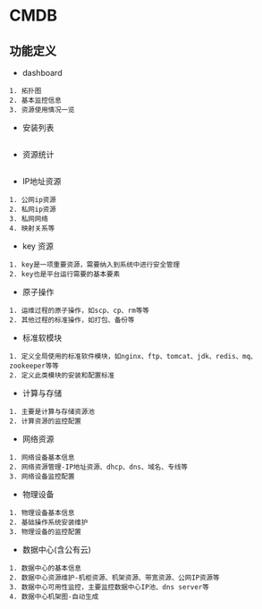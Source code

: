 # CMDB

## 功能定义

* dashboard
````
1. 拓扑图
2. 基本监控信息
3. 资源使用情况一览
````
* 安装列表
````
````
* 资源统计
````
````
* IP地址资源
````
1. 公网ip资源
2. 私网ip资源
3. 私网网络
4. 映射关系等
````
* key 资源
````
1. key是一项重要资源，需要纳入到系统中进行安全管理
2. key也是平台运行需要的基本要素
````
* 原子操作
````
1. 运维过程的原子操作，如scp、cp、rm等等
2. 其他过程的标准操作，如打包、备份等
````
* 标准软模块
````
1. 定义全局使用的标准软件模块，如nginx、ftp、tomcat、jdk、redis、mq、zookeeper等等
2. 定义此类模块的安装和配置标准
````
* 计算与存储
````
1. 主要是计算与存储资源池
2. 计算资源的监控配置
````
* 网络资源
````
1. 网络设备基本信息
2. 网络资源管理-IP地址资源、dhcp、dns、域名、专线等
3. 网络设备监控配置
````
* 物理设备
````
1. 物理设备基本信息
2. 基础操作系统安装维护
3. 物理设备的监控配置
````
* 数据中心(含公有云)
````
1. 数据中心的基本信息
2. 数据中心资源维护-机柜资源、机架资源、带宽资源、公网IP资源等
3. 数据中心可用性监控，主要监控数据中心IP池、dns server等
4. 数据中心机架图-自动生成
````